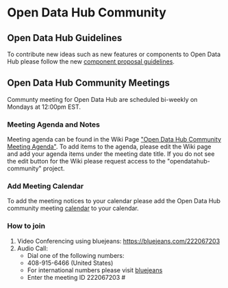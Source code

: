 # Open Data Hub Community

## Open Data Hub Guidelines
To contribute new ideas such as new features or components to Open Data Hub please follow the new [component proposal guidelines](GuidelinesForNewComponents.md). 
## Open Data Hub Community Meetings
Communty meeting for Open Data Hub are scheduled bi-weekly on Mondays at 
12:00pm EST.

### Meeting Agenda and Notes
Meeting agenda can be found in the Wiki Page ["Open Data Hub Community Meeting Agenda"](https://github.com/opendatahub-io/opendatahub-community/wiki/Open-Data-Hub-Community-Meeting-Agenda).
To add items to the agenda, please edit the Wiki page and add your agenda items under the meeting date title. If you do not see the edit button for the Wiki please
request access to the "opendatahub-community" project. 


### Add Meeting Calendar
To add the meeting notices to your calendar please add the Open Data Hub 
community meeting [calendar](https://calendar.google.com/calendar?cid=cmVkaGF0LmNvbV92bW1pMW5tdHQyZGJjdXVqcmJ1aGo5N2pya0Bncm91cC5jYWxlbmRhci5nb29nbGUuY29t) to your calendar.

### How to join
1. Video  Conferencing using bluejeans: https://bluejeans.com/222067203
2. Audio Call: 
   - Dial one of the following numbers:
   - 408-915-6466 (United States)
   - For international numbers please visit [bluejeans](https://www.redhat.com/en/conference-numbers)
   - Enter the meeting ID 222067203 #
